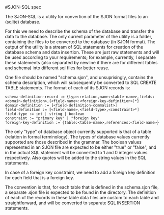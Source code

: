 #SJON-SQL spec

The SJON-SQL is a utility for convertion of the SJON format files to an (sqlite) database.

For this we need to describe the schema of the database and transfer the data to the database.
The only current parameter of the utility is a folder, containing the files to be converted to the database (in SJON format).
The output of the utility is a stream of SQL statements for creation of the database schema and data insertion. These are just raw statements and will be used
according to your requirements; for example, currently, I separate these statements (also separated by newline if there are for different tables and schema) 
into different sql files for better reuse.

One file should be named "schema.sjon", and unsuprisingly, contains the schema description, which will subsequently be converted to SQL CREATE TABLE statements. The format of each of its SJON records is:

```
schema-definition-record := {type:relation,name:<table-name>,fields:<domain-definition>,(<field-name>:<foreign-key-definition>)*}
domain-definition := [<field-definition-commalist>]
field-definition := [<field-name>,<field-type>,<constraint>*]
field-type := int | string | boolean
constraint := "primary key" | "foreign key"
foreign-key-definition := {table:<table-name>,references:<field-name>}
```

The only "type" of database object currently supported is that of a table (relation in formal terminology). The types of database values currently supported
are those described in the grammar. The boolean values represented in an SJON file are expected to be either "true" or "false", and in the actual SQL statement
will be converted to 1 and 0 integer values respectively. Also quotes will be added to the string values in the SQL statements.

In case of a foreign key constraint, we need to add a foreign key definition for each field that is a foreign key.

The convention is that, for each table that is defined in the schema.sjon file, a separate <table-name>.sjon file is expected to be found in the directory.
The definition of each of the records in these table data files are custom to each table and straightforward, and will be converted to separate SQL INSERTION statements.
